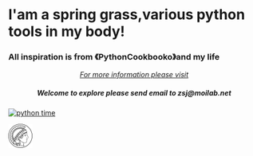 # I'am a spring grass,various python tools in my body!
### All inspiration is from 《PythonCookbooko》and my life
<p align="center">
<em>
<a href="https://oreil.ly/python_cookbook_3e">For more information please visit</a>
</em>
</p>
<h5 align="center">Welcome to explore please send email to zsj@moilab.net</h5>

[![python time](https://img.shields.io/badge/CI-python-green?style=plastic&color=blue&logo=github&logoColor=green)](https://github.com/Springrass/first_grassi)

![Chauncey](https://github.com/Springrass/first_grass/blob/main/Album/max-planck-gesellschaft.svg)

